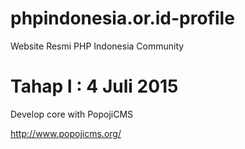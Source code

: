 # phpindonesia.or.id-profile
Website Resmi PHP Indonesia Community

# Tahap I : 4 Juli 2015
Develop core with PopojiCMS
	
http://www.popojicms.org/
